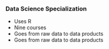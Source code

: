### Data Science Specialization 

* Uses R 
* Nine courses 
* Goes from raw data to data products
* Goes from raw data to data products